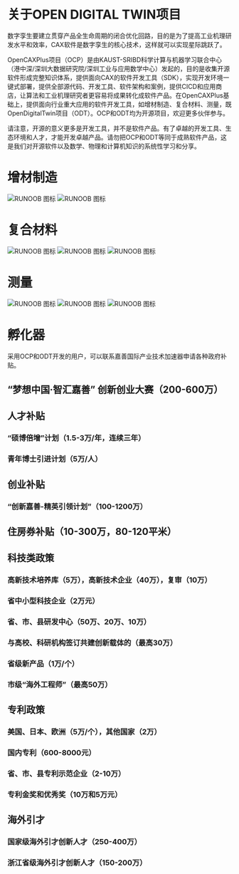 # 关于OPEN DIGITAL TWIN项目

数字孪生要建立贯穿产品全生命周期的闭合优化回路，目的是为了提高工业机理研发水平和效率，CAX软件是数字孪生的核心技术，这样就可以实现星际跳跃了。

OpenCAXPlus项目（OCP）是由KAUST-SRIBD科学计算与机器学习联合中心（港中深/深圳大数据研究院/深圳工业与应用数学中心）发起的，目的是收集开源软件形成完整知识体系，提供面向CAX的软件开发工具（SDK），实现开发环境一键式部署，提供全部源代码、开发工具、软件架构和案例，提供CICD和应用商店，让算法和工业机理研究者更容易将成果转化成软件产品。在OpenCAXPlus基础上，提供面向行业重大应用的软件开发工具，如增材制造、复合材料、测量，既OpenDigitalTwin项目（ODT）。OCP和ODT均为开源项目，欢迎更多伙伴参与。

请注意，开源的意义更多是开发工具，并不是软件产品。有了卓越的开发工具、生态环境和人才，才能开发卓越产品。请勿把OCP和ODT等同于成熟软件产品，这是我们对开源软件以及数学、物理和计算机知识的系统性学习和分享。

# 增材制造

![RUNOOB 图标](images/4.png)
![RUNOOB 图标](images/3.png)

# 复合材料

![RUNOOB 图标](images/5.png)
![RUNOOB 图标](images/6.png)
![RUNOOB 图标](images/7.png)

# 测量

![RUNOOB 图标](images/8.png)
![RUNOOB 图标](images/9.png)
![RUNOOB 图标](images/10.png)

# 孵化器

采用OCP和ODT开发的用户，可以联系嘉善国际产业技术加速器申请各种政府补贴。
## “梦想中国·智汇嘉善” 创新创业大赛（200-600万）
## 人才补贴
### “硕博倍增”计划（1.5-3万/年，连续三年）
### 青年博士引进计划（5万/人）
## 创业补贴
### “创新嘉善-精英引领计划”（100-1200万）
## 住房券补贴（10-300万，80-120平米）
## 科技类政策
### 高新技术培养库（5万），高新技术企业（40万），复审（10万）
### 省中小型科技企业（2万元）
### 省、市、县研发中心（50万、20万、10万）
### 与高校、科研机构签订共建创新载体的（最高30万）
### 省级新产品（1万/个）
### 市级“海外工程师”（最高50万）
## 专利政策
### 美国、日本、欧洲（5万/个），其他国家（2万）
### 国内专利（600-8000元）
### 省、市、县专利示范企业（2-10万）
### 专利金奖和优秀奖（10万和5万元）
## 海外引才
### 国家级海外引才创新人才（250-400万）
### 浙江省级海外引才创新人才（150-200万）
